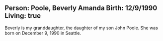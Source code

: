 Person: Poole, Beverly Amanda
Birth: 12/9/1990
Living: true
---
Beverly is my granddaughter, the daughter of my son John Poole. She was born on
December 9, 1990 in Seattle.
